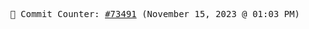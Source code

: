 <p align="center">
    <samp>
        📮 Commit Counter: <a href="https://github.com/Javascript-void0/Javascript-void0/commits/main">#73491</a> (November 15, 2023 @ 01:03 PM)
    </samp>
</p>